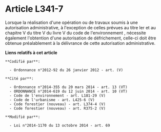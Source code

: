 # Article L341-7

Lorsque la réalisation d'une opération ou de travaux soumis à une autorisation administrative, à l'exception de celles
prévues au titre Ier et au chapitre V du titre V du livre V du code de l'environnement , nécessite également l'obtention
d'une autorisation de défrichement, celle-ci doit être obtenue préalablement à la délivrance de cette autorisation
administrative.

**Liens relatifs à cet article**

	**Codifié par**:

	  - Ordonnance n°2012-92 du 26 janvier 2012 - art. (V)

	**Cité par**:

	  - Ordonnance n°2014-355 du 20 mars 2014 - art. 13 (VT)
	  - ORDONNANCE n°2014-619 du 12 juin 2014 - art. 10 (VT)
	  - Code de l'environnement - art. L181-29 (V)
	  - Code de l'urbanisme - art. L425-6 (V)
	  - Code forestier (nouveau) - art. L374-4 (V)
	  - Code forestier (nouveau) - art. R375-2 (V)

	**Modifié par**:

	  - Loi n°2014-1170 du 13 octobre 2014 - art. 69
